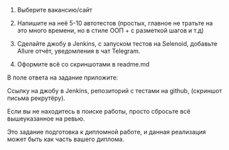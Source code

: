 1. Выберите вакансию/сайт

2. Напишите на неё 5-10 автотестов (простых, главное не тратьте на это много времени, но в стиле ООП + с разметкой шагов и т.д)

3. Сделайте джобу в Jenkins, с запуском тестов на  Selenoid, добавьте Allure отчёт, уведомления в чат Telegram.

4. Оформите всё со скриншотами в readme.md

В поле ответа на задание приложите:

Ссылку на джобу в Jenkins, репозиторий с тестами на github, (скриншот письма рекрутёру).

Если вы не находитесь в поиске работы, просто сбросьте всё вышеуказанное на ревью. 

Это задание подготовка к дипломной работе, и данная реализация может быть как часть вашего диплома.